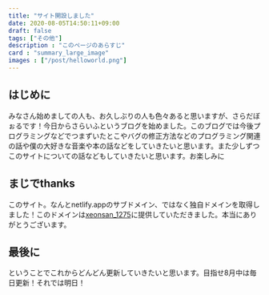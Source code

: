 ```yaml
---
title: "サイト開設しました"
date: 2020-08-05T14:50:11+09:00
draft: false
tags: ["その他"]
description : "このページのあらすじ"
card : "summary_large_image"
images : ["/post/helloworld.png"]
---
```

## はじめに
みなさん始めましての人も、お久しぶりの人も色々あると思いますが、さらだぼぉるです！今日からさらいふというブログを始めました。このブログでは今後プログラミングなどでつまずいたとこやバグの修正方法などのプログラミング関連の話や僕の大好きな音楽や本の話などをしていきたいと思います。また少しずつこのサイトについての話などもしていきたいと思います。お楽しみに
## まじでthanks
このサイト。なんとnetlify.appのサブドメイン、ではなく独自ドメインを取得しました！このドメインは<a href="https://twitter.com/xeonsan_1275">xeonsan_1275</a>に提供していただきました。本当にありがとうございます。
## 最後に
ということでこれからどんどん更新していきたいと思います。目指せ8月中は毎日更新！それでは明日！
